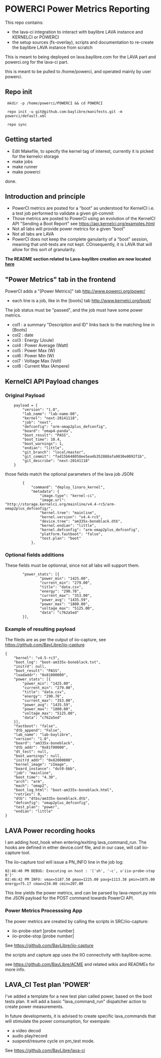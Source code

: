 # POWERCI Power Metrics Reporting #

This repo contains:

- the lava-ci integration to interact with baylibre LAVA instance and KERNELCI or POWERCI
- the setup sources (fs-overlay), scripts and documentation to re-create the baylibre LAVA instance from scratch

This is meant to being deployed on lava.baylibre.com for the LAVA part and powerci.org for the lava-ci part.

this is meant to be pulled to /home/powerci, and operated mainly by user powerci.

## Repo init ##

` mkdir -p /home/powerci/POWERCI && cd POWERCI`

` repo init -u git@github.com:baylibre/manifests.git -m powerci/default.xml`

` repo sync`

## Getting started ##


* Edit Makefile, to specify the kernel tag of interest, currently it is picked for the kernelci storage
* make jobs
* make runner
* make powerci

done. 

## Introduction and principle ##

* PowerCI metrics are posted for a "boot" as understood for KernelCI i.e. a test job performed to validate a given git-commit
* Those metrics are posted to PowerCI using an evolution of the KernelCI API "Sending a Boot Report" see <https://api.kernelci.org/examples.html>
* Not all labs will provide power metrics for a given "boot"
* Not all labs are LAVA
* PowerCI does not keep the complete ganularity of a "boot" session, meaning that unit-tests are not kept. COnsequently, it is LAVA that will allow for this sort of granularity.

**The README section related to Lava-baylibre creation are now located [here](docs/lava-baylibre-setup.md)**

## "Power Metrics" tab in the frontend

PowerCI adds a "[Power Metrics]" tab  <http://www.powerci.org/power/>

* each line is a job, like in the [boots] tab <http://www.kernelci.org/boot/>

The job status must be "passed", and the job must have some power metrics.

* col1 : a summary "Description and ID" links back to the matching line in [Boots]
* col2 : date
* col3 : Energy (Joule)
* col4 : Power Average (Watt)
* col5 : Power Max (W)
* col6 : Power Min (W)
* col7 : Voltage Max (Volt)
* col8 : Current Max (Ampere)

## KernelCI API Payload changes ##

### Original Payload ###

```
    payload = {
        "version": "1.0",
        "lab_name": "lab-name-00",
        "kernel": "next-20141118",
        "job": "next",
        "defconfig": "arm-omap2plus_defconfig",
        "board": "omap4-panda",
        "boot_result": "PASS",
        "boot_time": 10.4,
        "boot_warnings": 1,
        "endian": "little",
        "git_branch": "local/master",
        "git_commit": "fad15b648058ee5ea4b352888afa9030e0092f1b",
        "git_describe": "next-20141118"
    }
```

those fields match the optional parameters of the lava job JSON: 

```
        {
            "command": "deploy_linaro_kernel",
            "metadata": {
                "image.type": "kernel-ci",
                "image.url": "http://storage.kernelci.org/mainline/v4.4-rc5/arm-omap2plus_defconfig/",
                "kernel.tree": "mainline",
                "kernel.version": "v4.4-rc5",
                "device.tree": "am335x-boneblack.dtb",
                "kernel.endian": "little",
                "kernel.defconfig": "arm-omap2plus_defconfig",
                "platform.fastboot": "false",
                "test.plan": "boot"
            },
```

### Optional fields additions ###

These fields must be optionnal, since not all labs will support them.

```
        "power_stats": [{
                "power_min": "1425.00",
                "current_min": "279.00",
                "title": "data.csv",
                "energy": "290.78",
                "current_max": "353.00",
                "power_avg": "1435.59",
                "power_max": "1800.00",
                "voltage_max": "5125.00",
                "data": "c762a5ed"
        }],
```

### Example of resulting payload ###

The fileds are as per the output of iio-capture, see <https://github.com/BayLibre/iio-capture>

```
{
	"kernel": "v4.5-rc3",
	"boot_log": "boot-am335x-boneblack.txt",
	"initrd": null,
	"boot_result": "PASS",
	"loadaddr": "0x81000000",
	"power_stats": [{
		"power_min": "1425.00",
		"current_min": "279.00",
		"title": "data.csv",
		"energy": "290.78",
		"current_max": "353.00",
		"power_avg": "1435.59",
		"power_max": "1800.00",
		"voltage_max": "5125.00",
		"data": "c762a5ed"
	}],
	"fastboot": "false",
	"dtb_append": "False",
	"lab_name": "lab-baylibre",
	"version": "1.0",
	"board": "am335x-boneblack",
	"dtb_addr": "0x81f00000",
	"dt_test": null,
	"boot_warnings": null,
	"initrd_addr": "0x82000000",
	"kernel_image": "zImage",
	"board_instance": "dut0-bbb",
	"job": "mainline",
	"boot_time": "4.30",
	"arch": "arm",
	"mach": "omap2",
	"boot_log_html": "boot-am335x-boneblack.html",
	"retries": 0,
	"dtb": "dtbs/am335x-boneblack.dtb",
	"defconfig": "omap2plus_defconfig",
	"test_plan": "power",
	"endian": "little"
}
```

## LAVA Power recording hooks ##

I am adding host_hook when entering/exitting lava_command_run.
The hooks are defined in either device.conf file, and in our case,
will call iio-capture tool.

The iio-capture tool will issue a PN_INFO line in the job log:

```
02:46:40 PM DEBUG: Executing on host : '['sh', '-c', u'iio-probe-stop 0']'
02:46:42 PM INFO: vmax=5187.50 pmax=1225.00 pavg=1113.38 pmin=1075.00 energy=75.17 cmax=234.00 cmin=207.00

```
This line yields the power metrics, and can be parsed by lava-report.py into the JSON payload for the POST command towards PowerCI API.

### Power Metrics Processsing App ###

The power metrics are created by calling the scripts in SRC/iio-capture:

* iio-probe-start [probe number]
* iio-probe-stop [probe number]

See <https://github.com/BayLibre/iio-capture>

the scripts and capture app uses the IIO connectivity with baylibre-acme.

see <https://github.com/BayLibre/ACME> and related wikis and READMEs for more info.


## LAVA_CI Test plan 'POWER' ##

I've added a template for a new test plan called power, based on the boot tests plan.
It will add a basic "lava_command_run" dispatcher action to create power measurements.

In future developments, it is advised to create specific lava_commands that will stimulate the power comsumption, for exempale:

* a video decod
* audio play/record
* suspend/resume cycle on pm_test mode.

See <https://github.com/BayLibre/lava-ci>
